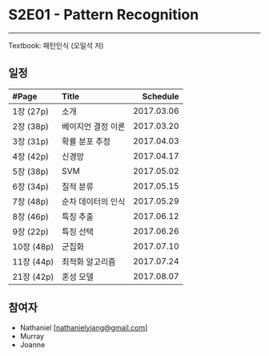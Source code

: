 # S2E01 - Pattern Recognition
---
Textbook: 패턴인식 (오일석 저)

## 일정
| #Page | Title | Schedule |
| :--- | :--- | ---: |
| 1장 (27p) | 소개 | 2017.03.06 |
| 2장 (38p) | 베이지언 결정 이론 | 2017.03.20 |
| 3장 (31p) | 확률 분포 추정 | 2017.04.03 |
| 4장 (42p) | 신경망 | 2017.04.17 |
| 5장 (38p) | SVM | 2017.05.02 |
| 6장 (34p) | 질적 분류 | 2017.05.15 |
| 7장 (48p) | 순차 데이터의 인식 | 2017.05.29 |
| 8장 (46p) | 특징 추출 | 2017.06.12 |
| 9장 (22p) | 특징 선택 | 2017.06.26 |
| 10장 (48p) | 군집화 | 2017.07.10 |
| 11장 (44p) | 최적화 알고리즘 | 2017.07.24 |
| 21장 (42p) | 혼성 모델 | 2017.08.07 |

## 참여자
- Nathaniel [nathanielyjang@gmail.com]
- Murray
- Joanne
